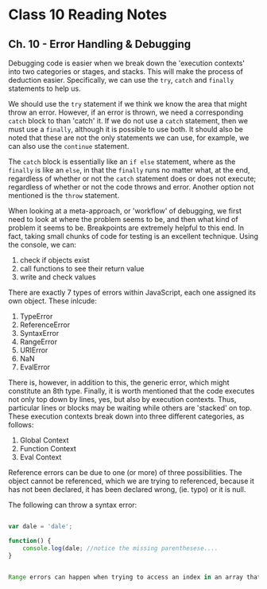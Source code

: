 # Class 10 Reading Notes

## Ch. 10 - Error Handling & Debugging
Debugging code is easier when we break down the 'execution contexts' into two categories or stages, and stacks. This will make the process of deduction easier. Specifically, we can use the `try`, `catch` and `finally` statements to help us. 

We should use the `try` statement if we think we know the area that might throw an error. However, if an error is thrown, we need a corresponding `catch` block to than 'catch' it. If we do not use a `catch` statement, then we must use a `finally`, although it is possible to use both. It should also be noted that these are not the only statements we can use, for example, we can also use the `continue` statement. 

The `catch` block is essentially like an ` if else ` statement, where as the `finally` is like an `else`, in that the `finally` runs no matter what, at the end, regardless of whether or not the `catch` statement does or does not execute; regardless of whether or not the code throws and error. Another option not mentioned is the `throw` statement. 

When looking at a meta-approach, or 'workflow' of debugging, we first need to look at where the problem seems to be, and then what kind of problem it seems to be. Breakpoints are extremely helpful to this end. In fact, taking small chunks of code for testing is an excellent technique. Using the console, we can:

1. check if objects exist
1. call functions to see their return value
1. write and check values

There are exactly 7 types of errors within JavaScript, each one assigned its own object. These inlcude:

1. TypeError
1. ReferenceError
1. SyntaxError
1. RangeError
1. URIError
1. NaN
1. EvalError

There is, however, in addition to this, the generic error, which might constitute an 8th type. Finally, it is worth mentioned that the code executes not only top down by lines, yes, but also by execution contexts. Thus, particular lines or blocks may be waiting while others are 'stacked' on top. These execution contexts break down into three different categories, as follows:

1. Global Context
1. Function Context
1. Eval Context

Reference errors can be due to one (or more) of three possibilities. The object cannot be referenced, which we are trying to referenced, because it has not been declared, it has been declared wrong, (ie. typo) or it is null. 

The following can throw a syntax error:

```js

var dale = 'dale';

function() {
    console.log(dale; //notice the missing parenthesese....
}


Range errors can happen when trying to access an index in an array that is beyond the array\'s length